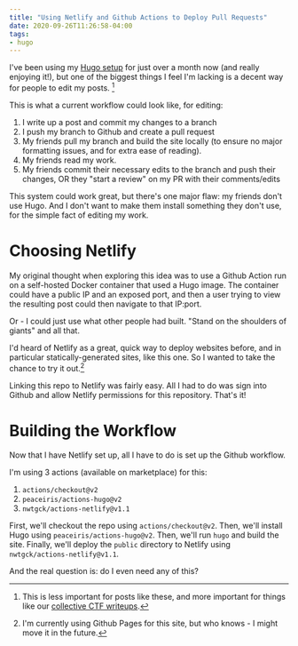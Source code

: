 ```yaml
---
title: "Using Netlify and Github Actions to Deploy Pull Requests"
date: 2020-09-26T11:26:58-04:00
tags:
- hugo
---
```


I've been using my [Hugo setup](/posts/a-note-old-blog/) for just over a month now (and really enjoying it!), but one of the biggest things I feel I'm lacking is a decent way for people to edit my posts. [^1]

[^1]: This is less important for posts like these, and more important for things like our [collective CTF writeups](/categories/writeup/).

This is what a current workflow could look like, for editing:
1. I write up a post and commit my changes to a branch
2. I push my branch to Github and create a pull request
3. My friends pull my branch and build the site locally (to ensure no major formatting issues, and for extra ease of reading).
4. My friends read my work.
5. My friends commit their necessary edits to the branch and push their changes, OR they "start a review" on my PR with their comments/edits

This system could work great, but there's one major flaw: my friends don't use Hugo. And I don't want to make them install something they don't use, for the simple fact of editing my work.

# Choosing Netlify
My original thought when exploring this idea was to use a Github Action run on a self-hosted Docker container that used a Hugo image. The container could have a public IP and an exposed port, and then a user trying to view the resulting post could then navigate to that IP:port.

Or - I could just use what other people had built. "Stand on the shoulders of giants" and all that.

I'd heard of Netlify as a great, quick way to deploy websites before, and in particular statically-generated sites, like this one. So I wanted to take the chance to try it out.[^2]

[^2]: I'm currently using Github Pages for this site, but who knows - I might move it in the future.

Linking this repo to Netlify was fairly easy. All I had to do was sign into Github and allow Netlify permissions for this repository. That's it!

# Building the Workflow
Now that I have Netlify set up, all I have to do is set up the Github workflow.

I'm using 3 actions (available on marketplace) for this:
1. `actions/checkout@v2`
2. `peaceiris/actions-hugo@v2`
3. `nwtgck/actions-netlify@v1.1`

First, we'll checkout the repo using `actions/checkout@v2`. Then, we'll install Hugo using `peaceiris/actions-hugo@v2`. Then, we'll run `hugo` and build the site. Finally, we'll deploy the `public` directory to Netlify using `nwtgck/actions-netlify@v1.1`.

And the real question is: do I even need any of this?
